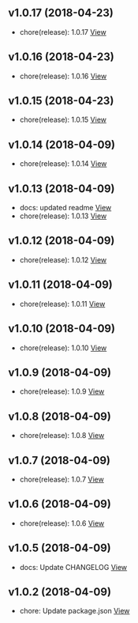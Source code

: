 ## v1.0.17 (2018-04-23)

*  chore(release): 1.0.17 [View](https://bitbucket.org/projects/test/repos/my-project/commits/607f7f9e2264800c6de1a87c79c7eb2915ee8867)


## v1.0.16 (2018-04-23)

*  chore(release): 1.0.16 [View](https://bitbucket.org/projects/test/repos/my-project/commits/fc1bb939a6b2685a423f7fe5abbed49873060409)


## v1.0.15 (2018-04-23)

*  chore(release): 1.0.15 [View](https://bitbucket.org/projects/test/repos/my-project/commits/239727aa793d677227d4acc8e2a943ffff768460)


## v1.0.14 (2018-04-09)

*  chore(release): 1.0.14 [View](https://bitbucket.org/projects/test/repos/my-project/commits/cf9ae0233a5e7045aa37465991287e110a7d1b43)


## v1.0.13 (2018-04-09)

*  docs: updated readme [View](https://bitbucket.org/projects/test/repos/my-project/commits/5d2f3c6176d8ee963505af811a117b1fc31ad993)
*  chore(release): 1.0.13 [View](https://bitbucket.org/projects/test/repos/my-project/commits/950d4e38c66412c1a082d97c8283d57e335e4f90)


## v1.0.12 (2018-04-09)

*  chore(release): 1.0.12 [View](https://bitbucket.org/projects/test/repos/my-project/commits/ddd89f504f29de82bfb9517e8081fa0b934658db)


## v1.0.11 (2018-04-09)

*  chore(release): 1.0.11 [View](https://bitbucket.org/projects/test/repos/my-project/commits/8bb78c8065589a12fc6c3d6e6e6642dca290c648)


## v1.0.10 (2018-04-09)

*  chore(release): 1.0.10 [View](https://bitbucket.org/projects/test/repos/my-project/commits/d6e71967ae11e2e471ceefdce86e3c6d84c1e3a8)


## v1.0.9 (2018-04-09)

*  chore(release): 1.0.9 [View](https://bitbucket.org/projects/test/repos/my-project/commits/726441f5a4db56f48e1477a961cab99b002b9b7f)


## v1.0.8 (2018-04-09)

*  chore(release): 1.0.8 [View](https://bitbucket.org/projects/test/repos/my-project/commits/a6b85a239aa129f17e2f4ae16481e3ca41e9eb43)


## v1.0.7 (2018-04-09)

*  chore(release): 1.0.7 [View](https://bitbucket.org/projects/test/repos/my-project/commits/132978fcce3327f640b9cf0746041408383ab81c)


## v1.0.6 (2018-04-09)

*  chore(release): 1.0.6 [View](https://bitbucket.org/projects/test/repos/my-project/commits/bb11f5d945185421c5a2a9a732b50460afcd744c)


## v1.0.5 (2018-04-09)

*  docs: Update CHANGELOG [View](https://bitbucket.org/projects/test/repos/my-project/commits/e064592a21444a14209d2e828de1b5ddff6a275b)


## v1.0.2 (2018-04-09)

*  chore: Update package.json [View](https://bitbucket.org/projects/test/repos/my-project/commits/97d0dbb7016ee773ab97388a8cdda766430a693a)



